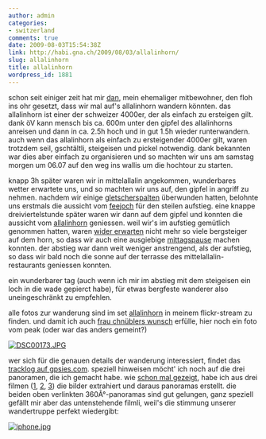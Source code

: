 ```yaml
---
author: admin
categories:
- switzerland
comments: true
date: 2009-08-03T15:54:38Z
link: http://habi.gna.ch/2009/08/03/allalinhorn/
slug: allalinhorn
title: allalinhorn
wordpress_id: 1881
---
```


schon seit einiger zeit hat mir [dan](http://ngoylamintom.blogspot.com/), mein ehemaliger mitbewohner, den floh ins ohr gesetzt, dass wir mal auf's allalinhorn wandern könnten. das allalinhorn ist einer der schweizer 4000er, der als einfach zu ersteigen gilt. dank öV kann mensch bis ca. 600m unter den gipfel des allalinhorns anreisen und dann in ca. 2.5h hoch und in gut 1.5h wieder runterwandern. auch wenn das allalinhorn als einfach zu ersteigender 4000er gilt, waren trotzdem seil, gschtältli, steigeisen und pickel notwendig. dank bekannten war dies aber einfach zu organisieren und so machten wir uns am samstag morgen um 06.07 auf den weg ins wallis um die hochtour zu starten.




knapp 3h später waren wir in mittelallalin angekommen, wunderbares wetter erwartete uns, und so machten wir uns auf, den gipfel in angriff zu nehmen. nachdem wir einige [gletscherspalten](http://www.flickr.com/photos/habi/3782334149/) überwunden hatten, belohnte uns erstmals die aussicht vom [feejoch](http://habi.gna.ch/panoramas/feenjoch.html) für den steilen aufstieg. eine knappe dreiviertelstunde später waren wir dann auf dem gipfel und konnten die aussicht vom [allalinhorn](http://habi.gna.ch/panoramas/allalinhorn.html) geniessen. weil wir's im aufstieg gemütlich genommen hatten, waren [wider erwarten](http://habi.gna.ch/2009/08/01/liveblogging-from-4027m/#comment-12565) nicht mehr so viele bergsteiger auf dem horn, so dass wir auch eine ausgiebige [mittagspause](http://www.flickr.com/photos/habi/3782270889/) machen konnten. der abstieg war dann weit weniger anstrengend, als der aufstieg, so dass wir bald noch die sonne auf der terrasse des mittelallalin-restaurants geniessen konnten.




ein wunderbarer tag (auch wenn ich mir im abstieg mit dem steigeisen ein loch in die wade gepierct habe), für etwas bergfeste wanderer also uneingeschränkt zu empfehlen.




alle fotos zur wanderung sind im set [allalinhorn](http://www.flickr.com/photos/habi/sets/72157621925013012/) in meinem flickr-stream zu finden. und damit ich auch [frau chnüblers wunsch](http://habi.gna.ch/2009/07/09/zugriffszahlen-nach-dem-artikel-in-der-bz/comment-page-1/#comment-12543) erfülle, hier noch ein foto vom peak (oder war das anders gemeint?)





  [![DSC00173.JPG](http://habi.gna.ch/wp-content/uploads/2009/08/DSC001731.jpg)](http://habi.gna.ch/wp-content/uploads/2009/08/DSC00173.jpg)  



  



wer sich für die genauen details der wanderung interessiert, findet das [tracklog auf gpsies.com](http://gpsies.com/map.do?fileId=wzkayvccplzvwvgi). speziell hinweisen möcht' ich noch auf die drei panoramen, die ich gemacht habe. wie [schon mal gezeigt](http://habi.gna.ch/2009/04/10/panoramas-from-low-quality-movies/), habe ich aus drei filmen ([1](http://www.flickr.com/photos/habi/3782593740/in/set-72157621925013012/), [2](http://www.flickr.com/photos/habi/3781789003/in/set-72157621925013012/), [3](http://www.flickr.com/photos/habi/3781799599/in/set-72157621925013012/)) die bilder extrahiert und daraus panoramas erstellt. die beiden oben verlinkten 360Â°-panoramas sind gut gelungen, ganz speziell gefällt mir aber das untenstehende filmli, weil's die stimmung unserer wandertruppe perfekt wiedergibt:








    



[![iphone.jpg](http://habi.gna.ch/wp-content/uploads/2009/08/iphone5.jpg)](http://habi.gna.ch/wp-content/uploads/2009/08/iphone4.jpg)  



